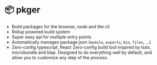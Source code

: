 # 📦 pkger

* Build packages for the browser, node and the cli
* Rollup powered build system 
* Super easy api for multiple entry points 
* Automatically manages package.json (`module`, `exports`, `bin`, `files`, ...)
* Zero-config typescript, React
Zero-config build tool inspired by tsdx, microbundle and klap. Designed to do everything well by default, and allow you to customize any step of the process.
